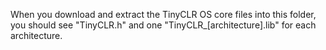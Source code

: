 When you download and extract the TinyCLR OS core files into this folder, you should see "TinyCLR.h" and one "TinyCLR_[architecture].lib" for each architecture.